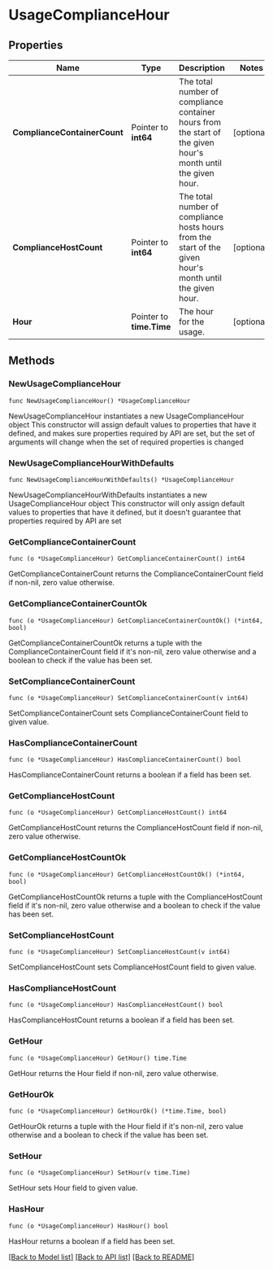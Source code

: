 # UsageComplianceHour

## Properties

Name | Type | Description | Notes
---- | ---- | ----------- | ------
**ComplianceContainerCount** | Pointer to **int64** | The total number of compliance container hours from the start of the given hour&#39;s month until the given hour. | [optional] 
**ComplianceHostCount** | Pointer to **int64** | The total number of compliance hosts hours from the start of the given hour&#39;s month until the given hour. | [optional] 
**Hour** | Pointer to **time.Time** | The hour for the usage. | [optional] 

## Methods

### NewUsageComplianceHour

`func NewUsageComplianceHour() *UsageComplianceHour`

NewUsageComplianceHour instantiates a new UsageComplianceHour object
This constructor will assign default values to properties that have it defined,
and makes sure properties required by API are set, but the set of arguments
will change when the set of required properties is changed

### NewUsageComplianceHourWithDefaults

`func NewUsageComplianceHourWithDefaults() *UsageComplianceHour`

NewUsageComplianceHourWithDefaults instantiates a new UsageComplianceHour object
This constructor will only assign default values to properties that have it defined,
but it doesn't guarantee that properties required by API are set

### GetComplianceContainerCount

`func (o *UsageComplianceHour) GetComplianceContainerCount() int64`

GetComplianceContainerCount returns the ComplianceContainerCount field if non-nil, zero value otherwise.

### GetComplianceContainerCountOk

`func (o *UsageComplianceHour) GetComplianceContainerCountOk() (*int64, bool)`

GetComplianceContainerCountOk returns a tuple with the ComplianceContainerCount field if it's non-nil, zero value otherwise
and a boolean to check if the value has been set.

### SetComplianceContainerCount

`func (o *UsageComplianceHour) SetComplianceContainerCount(v int64)`

SetComplianceContainerCount sets ComplianceContainerCount field to given value.

### HasComplianceContainerCount

`func (o *UsageComplianceHour) HasComplianceContainerCount() bool`

HasComplianceContainerCount returns a boolean if a field has been set.

### GetComplianceHostCount

`func (o *UsageComplianceHour) GetComplianceHostCount() int64`

GetComplianceHostCount returns the ComplianceHostCount field if non-nil, zero value otherwise.

### GetComplianceHostCountOk

`func (o *UsageComplianceHour) GetComplianceHostCountOk() (*int64, bool)`

GetComplianceHostCountOk returns a tuple with the ComplianceHostCount field if it's non-nil, zero value otherwise
and a boolean to check if the value has been set.

### SetComplianceHostCount

`func (o *UsageComplianceHour) SetComplianceHostCount(v int64)`

SetComplianceHostCount sets ComplianceHostCount field to given value.

### HasComplianceHostCount

`func (o *UsageComplianceHour) HasComplianceHostCount() bool`

HasComplianceHostCount returns a boolean if a field has been set.

### GetHour

`func (o *UsageComplianceHour) GetHour() time.Time`

GetHour returns the Hour field if non-nil, zero value otherwise.

### GetHourOk

`func (o *UsageComplianceHour) GetHourOk() (*time.Time, bool)`

GetHourOk returns a tuple with the Hour field if it's non-nil, zero value otherwise
and a boolean to check if the value has been set.

### SetHour

`func (o *UsageComplianceHour) SetHour(v time.Time)`

SetHour sets Hour field to given value.

### HasHour

`func (o *UsageComplianceHour) HasHour() bool`

HasHour returns a boolean if a field has been set.


[[Back to Model list]](../README.md#documentation-for-models) [[Back to API list]](../README.md#documentation-for-api-endpoints) [[Back to README]](../README.md)


